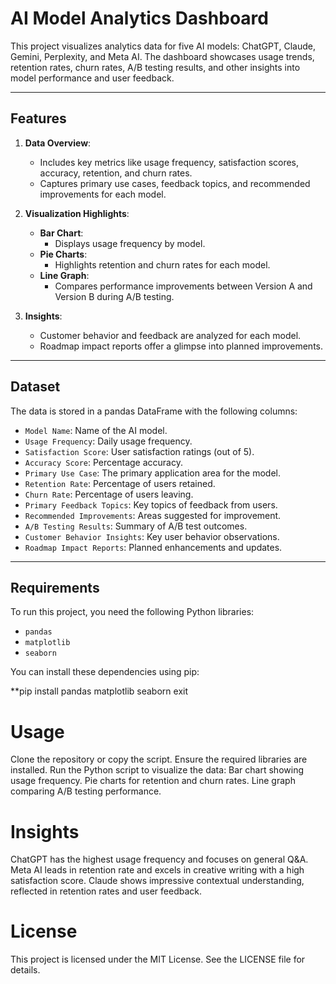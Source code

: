 # AI Model Analytics Dashboard

This project visualizes analytics data for five AI models: ChatGPT, Claude, Gemini, Perplexity, and Meta AI. The dashboard showcases usage trends, retention rates, churn rates, A/B testing results, and other insights into model performance and user feedback.

---

## Features

1. **Data Overview**: 
   - Includes key metrics like usage frequency, satisfaction scores, accuracy, retention, and churn rates.
   - Captures primary use cases, feedback topics, and recommended improvements for each model.

2. **Visualization Highlights**:
   - **Bar Chart**: 
     - Displays usage frequency by model.
   - **Pie Charts**: 
     - Highlights retention and churn rates for each model.
   - **Line Graph**:
     - Compares performance improvements between Version A and Version B during A/B testing.

3. **Insights**:
   - Customer behavior and feedback are analyzed for each model.
   - Roadmap impact reports offer a glimpse into planned improvements.

---

## Dataset

The data is stored in a pandas DataFrame with the following columns:

- `Model Name`: Name of the AI model.
- `Usage Frequency`: Daily usage frequency.
- `Satisfaction Score`: User satisfaction ratings (out of 5).
- `Accuracy Score`: Percentage accuracy.
- `Primary Use Case`: The primary application area for the model.
- `Retention Rate`: Percentage of users retained.
- `Churn Rate`: Percentage of users leaving.
- `Primary Feedback Topics`: Key topics of feedback from users.
- `Recommended Improvements`: Areas suggested for improvement.
- `A/B Testing Results`: Summary of A/B test outcomes.
- `Customer Behavior Insights`: Key user behavior observations.
- `Roadmap Impact Reports`: Planned enhancements and updates.

---

## Requirements

To run this project, you need the following Python libraries:
- `pandas`
- `matplotlib`
- `seaborn`

You can install these dependencies using pip:

**pip install pandas matplotlib seaborn  exit



 # Usage
Clone the repository or copy the script.
Ensure the required libraries are installed.
Run the Python script to visualize the data:
Bar chart showing usage frequency.
Pie charts for retention and churn rates.
Line graph comparing A/B testing performance.

# Insights
ChatGPT has the highest usage frequency and focuses on general Q&A.
Meta AI leads in retention rate and excels in creative writing with a high satisfaction score.
Claude shows impressive contextual understanding, reflected in retention rates and user feedback.

# License
This project is licensed under the MIT License. See the LICENSE file for details.
